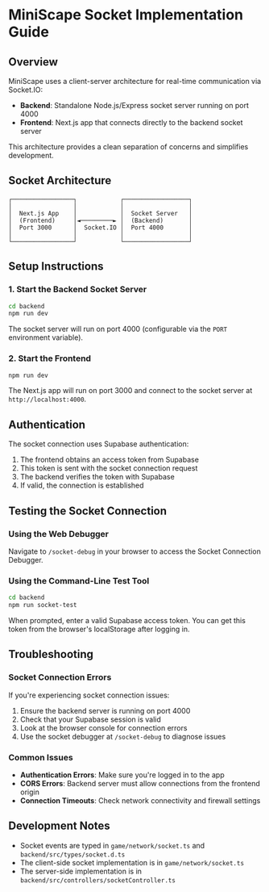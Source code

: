 # MiniScape Socket Implementation Guide

## Overview

MiniScape uses a client-server architecture for real-time communication via Socket.IO:

- **Backend**: Standalone Node.js/Express socket server running on port 4000
- **Frontend**: Next.js app that connects directly to the backend socket server

This architecture provides a clean separation of concerns and simplifies development.

## Socket Architecture

```
┌─────────────────┐            ┌──────────────────┐
│                 │            │                  │
│  Next.js App    │            │  Socket Server   │
│  (Frontend)     │◄─────────► │  (Backend)       │
│  Port 3000      │  Socket.IO │  Port 4000       │
│                 │            │                  │
└─────────────────┘            └──────────────────┘
```

## Setup Instructions

### 1. Start the Backend Socket Server

```bash
cd backend
npm run dev
```

The socket server will run on port 4000 (configurable via the `PORT` environment variable).

### 2. Start the Frontend

```bash
npm run dev
```

The Next.js app will run on port 3000 and connect to the socket server at `http://localhost:4000`.

## Authentication

The socket connection uses Supabase authentication:

1. The frontend obtains an access token from Supabase
2. This token is sent with the socket connection request
3. The backend verifies the token with Supabase
4. If valid, the connection is established

## Testing the Socket Connection

### Using the Web Debugger

Navigate to `/socket-debug` in your browser to access the Socket Connection Debugger.

### Using the Command-Line Test Tool

```bash
cd backend
npm run socket-test
```

When prompted, enter a valid Supabase access token. You can get this token from the browser's localStorage after logging in.

## Troubleshooting

### Socket Connection Errors

If you're experiencing socket connection issues:

1. Ensure the backend server is running on port 4000
2. Check that your Supabase session is valid
3. Look at the browser console for connection errors
4. Use the socket debugger at `/socket-debug` to diagnose issues

### Common Issues

- **Authentication Errors**: Make sure you're logged in to the app
- **CORS Errors**: Backend server must allow connections from the frontend origin
- **Connection Timeouts**: Check network connectivity and firewall settings

## Development Notes

- Socket events are typed in `game/network/socket.ts` and `backend/src/types/socket.d.ts`
- The client-side socket implementation is in `game/network/socket.ts`
- The server-side implementation is in `backend/src/controllers/socketController.ts` 